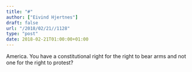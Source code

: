 ```yaml
---
title: "#"
author: ["Eivind Hjertnes"]
draft: false
url: "/2018/02/21//1128"
type: "post"
date: 2018-02-21T01:00:00+01:00
---
```


America. You have a constitutional right for the right to bear arms and
not one for the right to protest?

